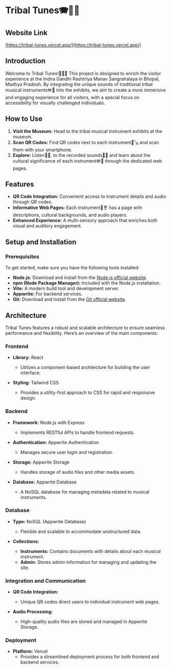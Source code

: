 # Tribal Tunes🪗🎷🎶

## Website Link
[https://tribal-tunes.vercel.app/](https://tribal-tunes.vercel.app/)

## Introduction
Welcome to Tribal Tunes!🎹🎺🎼 This project is designed to enrich the visitor experience at the Indira Gandhi Rashtriya Manav Sangrahalaya in Bhopal, Madhya Pradesh. By integrating the unique sounds of traditional tribal musical instruments🪗🎷 into the exhibits, we aim to create a more immersive and engaging experience for all visitors, with a special focus on accessibility for visually challenged individuals.

## How to Use
1. **Visit the Museum:** Head to the tribal musical instrument exhibits at the museum.
2. **Scan QR Codes:** Find QR codes next to each instrument🎻🪕 and scan them with your smartphone.
3. **Explore:** Listen👂🏻. to the recorded sounds🪈🎶 and learn about the cultural significance of each instrument🪗🎷 through the dedicated web pages.

## Features
- **QR Code Integration:** Convenient access to instrument details and audio through QR codes.
- **Informative Web Pages:** Each instrument🥁🪘 has a page with descriptions, cultural backgrounds, and audio players.
- **Enhanced Experience:** A multi-sensory approach that enriches both visual and auditory engagement.

## Setup and Installation

### Prerequisites
To get started, make sure you have the following tools installed:

- **Node.js:** Download and install from the [Node.js official website](https://nodejs.org/).
- **npm (Node Package Manager):** Included with the Node.js installation.
- **Vite:** A modern build tool and development server. 
- **Appwrite:** For backend services.
- **Git:** Download and install from the [Git official website](https://git-scm.com/).

## Architecture
Tribal Tunes features a robust and scalable architecture to ensure seamless performance and flexibility. Here’s an overview of the main components:

### Frontend
- **Library:** React
  - Utilizes a component-based architecture for building the user interface.

- **Styling:** Tailwind CSS
  - Provides a utility-first approach to CSS for rapid and responsive design.

### Backend
- **Framework:** Node.js with Express
  - Implements RESTful APIs to handle frontend requests.

- **Authentication:** Appwrite Authentication
  - Manages secure user login and registration.

- **Storage:** Appwrite Storage
  - Handles storage of audio files and other media assets.

- **Database:** Appwrite Database
  - A NoSQL database for managing metadata related to musical instruments.

### Database
- **Type:** NoSQL (Appwrite Database)
  - Flexible and scalable to accommodate unstructured data.

- **Collections:**
  - **Instruments:** Contains documents with details about each musical instrument.
  - **Admin:** Stores admin information for managing and updating the site.

### Integration and Communication

- **QR Code Integration:** 
  - Unique QR codes direct users to individual instrument web pages.
  
- **Audio Processing:** 
  - High-quality audio files are stored and managed in Appwrite Storage.

### Deployment
- **Platform:** Vercel
  - Provides a streamlined deployment process for both frontend and backend services.

